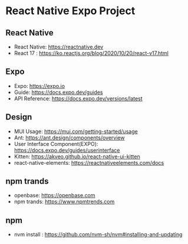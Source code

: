 # React Native Expo Project

## React Native
- React Native: https://reactnative.dev
- React 17 : https://ko.reactjs.org/blog/2020/10/20/react-v17.html

## Expo
- Expo: https://expo.io
- Guide: https://docs.expo.dev/guides
- API Reference: https://docs.expo.dev/versions/latest

## Design
- MUI Usage: https://mui.com/getting-started/usage
- Ant: https://ant.design/components/overview
- User Interface Component(EXPO): https://docs.expo.dev/guides/userinterface
- Kitten: https://akveo.github.io/react-native-ui-kitten
- react-native-elements: https://reactnativeelements.com/docs

## npm trands
- openbase: https://openbase.com
- npm trands: https://www.npmtrends.com

## npm
- nvm install : https://github.com/nvm-sh/nvm#installing-and-updating
